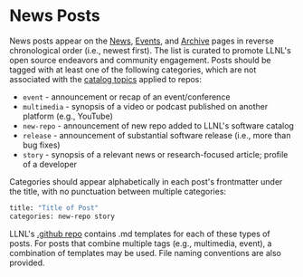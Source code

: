 # News Posts

News posts appear on the [News](https://software.llnl.gov/news/), [Events](https://software.llnl.gov/news/events/), and [Archive](https://software.llnl.gov/news/archive/) pages in reverse chronological order (i.e., newest first). The list is curated to promote LLNL's open source endeavors and community engagement. Posts should be tagged with at least one of the following categories, which are not associated with the [catalog topics](https://github.com/LLNL/llnl.github.io/tree/main/category) applied to repos:

- `event` - announcement or recap of an event/conference
- `multimedia` - synopsis of a video or podcast published on another platform (e.g., YouTube)
- `new-repo` - announcement of new repo added to LLNL's software catalog
- `release` - announcement of substantial software release (i.e., more than bug fixes)
- `story` - synopsis of a relevant news or research-focused article; profile of a developer

Categories should appear alphabetically in each post's frontmatter under the title, with no punctuation between multiple categories:

```bash
title: "Title of Post"
categories: new-repo story
```

LLNL's [.github repo](https://github.com/LLNL/.github/tree/main/news-templates) contains .md templates for each of these types of posts. For posts that combine multiple tags (e.g., multimedia, event), a combination of templates may be used. File naming conventions are also provided.
